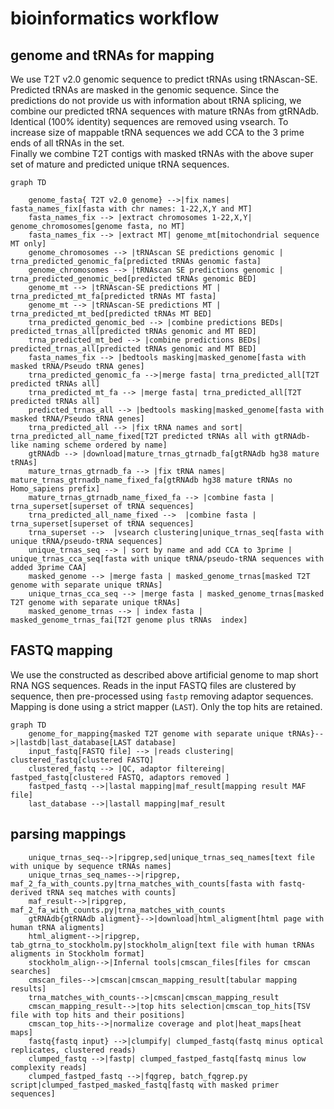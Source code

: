 # bioinformatics workflow


## genome and tRNAs for mapping

We use T2T v2.0 genomic sequence to predict tRNAs using tRNAscan-SE. Predicted tRNAs are masked in the genomic sequence. 
Since the predictions do not provide us with information about tRNA splicing, we combine our predicted tRNA sequences with mature tRNAs from gtRNAdb.
Identical (100% identity) sequences are removed using vsearch.
To increase size of mappable tRNA sequences we add CCA to the 3 prime ends of all tRNAs in the set.  
Finally we combine  T2T contigs with masked tRNAs with the above super set of mature and predicted unique tRNA sequences.

```mermaid
graph TD

    genome_fasta{ T2T v2.0 genome} -->|fix names| fasta_names_fix[fasta with chr names: 1-22,X,Y and MT]
    fasta_names_fix --> |extract chromosomes 1-22,X,Y| genome_chromosomes[genome fasta, no MT]
    fasta_names_fix --> |extract MT| genome_mt[mitochondrial sequence MT only]
    genome_chromosomes --> |tRNAscan SE predictions genomic | trna_predicted_genomic_fa[predicted tRNAs genomic fasta]
    genome_chromosomes --> |tRNAscan SE predictions genomic | trna_predicted_genomic_bed[predicted tRNAs genomic BED]
    genome_mt --> |tRNAscan-SE predictions MT | trna_predicted_mt_fa[predicted tRNAs MT fasta]
    genome_mt --> |tRNAscan-SE predictions MT | trna_predicted_mt_bed[predicted tRNAs MT BED]
    trna_predicted_genomic_bed --> |combine predictions BEDs| predicted_trnas_all[predicted tRNAs genomic and MT BED]
    trna_predicted_mt_bed --> |combine predictions BEDs| predicted_trnas_all[predicted tRNAs genomic and MT BED]
    fasta_names_fix --> |bedtools masking|masked_genome[fasta with masked tRNA/Pseudo tRNA genes]
    trna_predicted_genomic_fa -->|merge fasta| trna_predicted_all[T2T predicted tRNAs all]
    trna_predicted_mt_fa --> |merge fasta| trna_predicted_all[T2T predicted tRNAs all]
    predicted_trnas_all --> |bedtools masking|masked_genome[fasta with masked tRNA/Pseudo tRNA genes]
    trna_predicted_all --> |fix tRNA names and sort| trna_predicted_all_name_fixed[T2T predicted tRNAs all with gtRNAdb-like naming scheme ordered by name]
    gtRNAdb --> |download|mature_trnas_gtrnadb_fa[gtRNAdb hg38 mature tRNAs]
    mature_trnas_gtrnadb_fa --> |fix tRNA names| mature_trnas_gtrnadb_name_fixed_fa[gtRNAdb hg38 mature tRNAs no Homo_sapiens prefix]  
    mature_trnas_gtrnadb_name_fixed_fa --> |combine fasta | trna_superset[superset of tRNA sequences]
    trna_predicted_all_name_fixed -->  |combine fasta | trna_superset[superset of tRNA sequences] 
    trna_superset -->  |vsearch clustering|unique_trnas_seq[fasta with unique tRNA/pseudo-tRNA sequences]
    unique_trnas_seq --> | sort by name and add CCA to 3prime | unique_trnas_cca_seq[fasta with unique tRNA/pseudo-tRNA sequences with added 3prime CAA]
    masked_genome --> |merge fasta | masked_genome_trnas[masked T2T genome with separate unique tRNAs]
    unique_trnas_cca_seq --> |merge fasta | masked_genome_trnas[masked T2T genome with separate unique tRNAs]
    masked_genome_trnas --> | index fasta | masked_genome_trnas_fai[T2T genome plus tRNAs  index]
```
## FASTQ mapping

We use the constructed as described above artificial genome to map short RNA NGS sequences. Reads in the input FASTQ files are clustered by sequence, then pre-processed using ```fastp```
removing adaptor sequences. 
Mapping is done using a strict mapper (```LAST```). Only the top hits are retained.

```mermaid
graph TD
    genome_for_mapping{masked T2T genome with separate unique tRNAs}-->|lastdb|last_database[LAST database]
    input_fastq[FASTQ file] --> |reads clustering| clustered_fastq[clustered FASTQ]
    clustered_fastq --> |QC, adaptor filtereing| fastped_fastq[clustered FASTQ, adaptors removed ]
    fastped_fastq -->|lastal mapping|maf_result[mapping result MAF file]
    last_database -->|lastall mapping|maf_result
```


## parsing mappings

```
    unique_trnas_seq-->|ripgrep,sed|unique_trnas_seq_names[text file with unique by sequence tRNAs names]
    unique_trnas_seq_names-->|ripgrep, maf_2_fa_with_counts.py|trna_matches_with_counts[fasta with fastq-derived tRNA seq matches with counts] 
    maf_result-->|ripgrep, maf_2_fa_with_counts.py|trna_matches_with_counts
    gtRNAdb{gtRNAdb aligment}-->|download|html_aligment[html page with human tRNA aligments]
    html_aligment-->|ripgrep, tab_gtrna_to_stockholm.py|stockholm_align[text file with human tRNAs aligments in Stockholm format]
    stockholm_align-->|Infernal tools|cmscan_files[files for cmscan searches]
    cmscan_files-->|cmscan|cmscan_mapping_result[tabular mapping results]
    trna_matches_with_counts-->|cmscan|cmscan_mapping_result
    cmscan_mapping_result-->|top hits selection|cmscan_top_hits[TSV file with top hits and their positions]
    cmscan_top_hits-->|normalize coverage and plot|heat_maps[heat maps]
    fastq{fastq input} -->|clumpify| clumped_fastq(fastq minus optical replicates, clustered reads)
    clumped_fastq -->|fastp| clumped_fastped_fastq[fastq minus low complexity reads]
    clumped_fastped_fastq -->|fqgrep, batch_fqgrep.py script|clumped_fastped_masked_fastq[fastq with masked primer sequences]
    
```